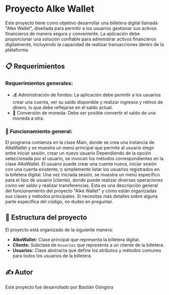 # Proyecto Alke Wallet

Este proyecto tiene como objetivo desarrollar una billetera digital llamada "Alke Wallet", diseñada para permitir a los usuarios gestionar sus activos financieros de manera segura y conveniente. La aplicación debe proporcionar una solución confiable para administrar activos financieros digitalmente, incluyendo la capacidad de realizar transacciones dentro de la plataforma.

## 📋 Requerimientos

### Requerimientos generales:

- 💰 Administración de fondos: La aplicación debe permitir a los usuarios crear una cuenta, ver su saldo disponible y realizar ingresos y retiros de dinero, lo que debe reflejarse en el saldo actual.
- 💱 Conversión de moneda: Debe ser posible convertir el saldo de una moneda a otra.
  
### 🔄 Funcionamiento general:
El programa comienza en la clase Main, donde se crea una instancia de AlkeWallet y se muestra un menú principal que permite al usuario elegir entre iniciar sesión, crear un nuevo usuario
Dependiendo de la opción seleccionada por el usuario, se invocan los métodos correspondientes en la clase AlkeWallet.
El usuario puede crear una cuenta nueva, iniciar sesión con una cuenta existente, o simplemente listar los usuarios registrados en la billetera digital.
Una vez iniciada sesión, se muestra un menú específico para el tipo de usuario (cliente), donde puede realizar diversas operaciones como ver saldo y realizar transferencias.
Esta es una descripción general del funcionamiento del proyecto "Alke Wallet" y cómo están organizadas sus clases y métodos principales. Si necesitas más detalles sobre alguna parte específica del código, no dudes en preguntar.

## 📁 Estructura del proyecto

El proyecto está organizado de la siguiente manera:

- **AlkeWallet:** Clase principal que representa la billetera digital.
- **Cliente:** Subclase de `Usuarios` que representa a un cliente de la billetera.
- **Usuarios:** Clase abstracta que define los atributos y métodos comunes para todos los usuarios de la billetera.


## ✍️ Autor

Este proyecto fue desarrollado por Bastián Góngora
